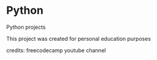 # Python
Python projects

This project was created for personal education purposes

credits:
freecodecamp youtube channel
